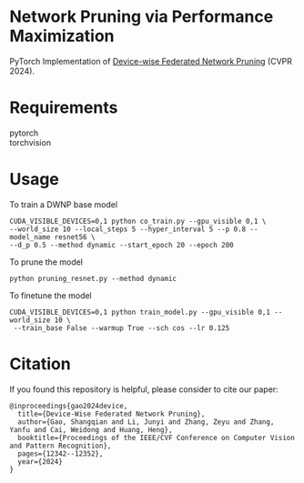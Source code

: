# Network Pruning via Performance Maximization
PyTorch Implementation of [Device-wise Federated Network Pruning](https://openaccess.thecvf.com/content/CVPR2024/papers/Gao_Device-Wise_Federated_Network_Pruning_CVPR_2024_paper.pdf) (CVPR 2024).
# Requirements
pytorch  
torchvision
# Usage
To train a DWNP base model
```
CUDA_VISIBLE_DEVICES=0,1 python co_train.py --gpu_visible 0,1 \
--world_size 10 --local_steps 5 --hyper_interval 5 --p 0.8 --model_name resnet56 \
--d_p 0.5 --method dynamic --start_epoch 20 --epoch 200
```
To prune the model
```
python pruning_resnet.py --method dynamic
```
To finetune the model 
```
CUDA_VISIBLE_DEVICES=0,1 python train_model.py --gpu_visible 0,1 --world_size 10 \
 --train_base False --warmup True --sch cos --lr 0.125
```
# Citation
If you found this repository is helpful, please consider to cite our paper:
```
@inproceedings{gao2024device,
  title={Device-Wise Federated Network Pruning},
  author={Gao, Shangqian and Li, Junyi and Zhang, Zeyu and Zhang, Yanfu and Cai, Weidong and Huang, Heng},
  booktitle={Proceedings of the IEEE/CVF Conference on Computer Vision and Pattern Recognition},
  pages={12342--12352},
  year={2024}
}
